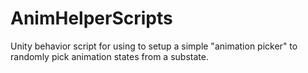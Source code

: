 # AnimHelperScripts

Unity behavior script for using to setup a simple "animation picker" to randomly pick animation states from a substate. 
